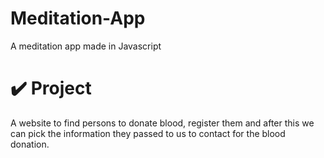 # Meditation-App
 A meditation app made in Javascript

# ✔️ Project
A website to find persons to donate blood, register them and after this we can pick the information they passed to us to contact for the blood donation.